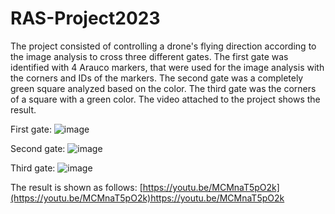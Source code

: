 # RAS-Project2023

The project consisted of controlling a drone's flying direction according to the image analysis to cross three different gates. The first gate was identified with 4 Arauco markers, that were used for the image analysis with the corners and IDs of the markers. The second gate was a completely green square analyzed based on the color. The third gate was the corners of a square with a green color. The video attached to the project shows the result.

First gate:
![image](https://github.com/silvanalopezcuellar/RAS-Project2023/assets/68399393/be00ebc8-53d0-4cd7-84e1-d29b91e63cd2)

Second gate:
![image](https://github.com/silvanalopezcuellar/RAS-Project2023/assets/68399393/d1f9986f-5f05-45c8-86ad-45bc9d246cfc)

Third gate:
![image](https://github.com/silvanalopezcuellar/RAS-Project2023/assets/68399393/c8298f46-2a5a-40da-ae1a-837ecad59261)

The result is shown as follows:
[https://youtu.be/MCMnaT5pO2k](https://youtu.be/MCMnaT5pO2k)https://youtu.be/MCMnaT5pO2k

